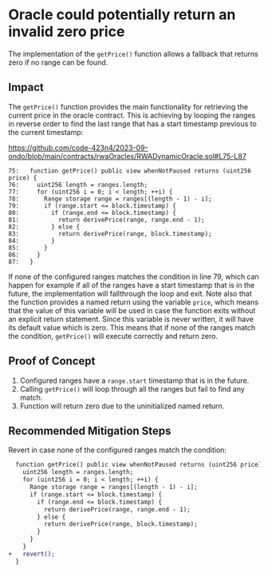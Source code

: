 # Oracle could potentially return an invalid zero price

The implementation of the `getPrice()` function allows a fallback that returns zero if no range can be found.

## Impact

The `getPrice()` function provides the main functionality for retrieving the current price in the oracle contract. This is achieving by looping the ranges in reverse order to find the last range that has a start timestamp previous to the current timestamp:

https://github.com/code-423n4/2023-09-ondo/blob/main/contracts/rwaOracles/RWADynamicOracle.sol#L75-L87

```solidity
75:   function getPrice() public view whenNotPaused returns (uint256 price) {
76:     uint256 length = ranges.length;
77:     for (uint256 i = 0; i < length; ++i) {
78:       Range storage range = ranges[(length - 1) - i];
79:       if (range.start <= block.timestamp) {
80:         if (range.end <= block.timestamp) {
81:           return derivePrice(range, range.end - 1);
82:         } else {
83:           return derivePrice(range, block.timestamp);
84:         }
85:       }
86:     }
87:   }
```

If none of the configured ranges matches the condition in line 79, which can happen for example if all of the ranges have a start timestamp that is in the future, the implementation will fallthrough the loop and exit. Note also that the function provides a named return using the variable `price`, which means that the value of this variable will be used in case the function exits without an explicit return statement. Since this variable is never written, it will have its default value which is zero. This means that if none of the ranges match the condition, `getPrice()` will execute correctly and return zero.

## Proof of Concept

1. Configured ranges have a `range.start` timestamp that is in the future.
2. Calling `getPrice()` will loop through all the ranges but fail to find any match.
3. Function will return zero due to the uninitialized named return.

## Recommended Mitigation Steps

Revert in case none of the configured ranges match the condition:

```diff
  function getPrice() public view whenNotPaused returns (uint256 price) {
    uint256 length = ranges.length;
    for (uint256 i = 0; i < length; ++i) {
      Range storage range = ranges[(length - 1) - i];
      if (range.start <= block.timestamp) {
        if (range.end <= block.timestamp) {
          return derivePrice(range, range.end - 1);
        } else {
          return derivePrice(range, block.timestamp);
        }
      }
    }
+   revert();
  }
```
